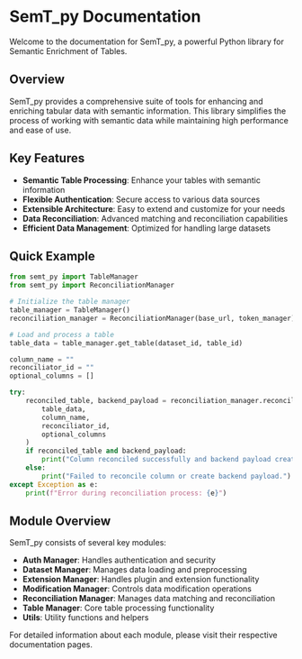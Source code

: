 # SemT_py Documentation

Welcome to the documentation for SemT_py, a powerful Python library for Semantic Enrichment of Tables.

## Overview

SemT_py provides a comprehensive suite of tools for enhancing and enriching tabular data with semantic information. This library simplifies the process of working with semantic data while maintaining high performance and ease of use.

## Key Features

- **Semantic Table Processing**: Enhance your tables with semantic information
- **Flexible Authentication**: Secure access to various data sources
- **Extensible Architecture**: Easy to extend and customize for your needs
- **Data Reconciliation**: Advanced matching and reconciliation capabilities
- **Efficient Data Management**: Optimized for handling large datasets

## Quick Example

```python
from semt_py import TableManager
from semt_py import ReconciliationManager

# Initialize the table manager
table_manager = TableManager()
reconciliation_manager = ReconciliationManager(base_url, token_manager)

# Load and process a table
table_data = table_manager.get_table(dataset_id, table_id)

column_name = ""
reconciliator_id = ""
optional_columns = []

try:
    reconciled_table, backend_payload = reconciliation_manager.reconcile(
        table_data,
        column_name,
        reconciliator_id,
        optional_columns
    )
    if reconciled_table and backend_payload:
        print("Column reconciled successfully and backend payload created!")
    else:
        print("Failed to reconcile column or create backend payload.")
except Exception as e:
    print(f"Error during reconciliation process: {e}")
```

## Module Overview

SemT_py consists of several key modules:

- **Auth Manager**: Handles authentication and security
- **Dataset Manager**: Manages data loading and preprocessing
- **Extension Manager**: Handles plugin and extension functionality
- **Modification Manager**: Controls data modification operations
- **Reconciliation Manager**: Manages data matching and reconciliation
- **Table Manager**: Core table processing functionality
- **Utils**: Utility functions and helpers

For detailed information about each module, please visit their respective documentation pages.